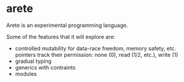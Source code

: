 # arete

Arete is an experimental programming language.

Some of the features that it will explore are:

* controlled mutability for data-race freedom, memory safety, etc.
  pointers track their permission: none (0), read (1/2, etc.), write (1)
* gradual typing
* generics with contraints
* modules


